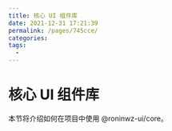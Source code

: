 ```yaml
---
title: 核心 UI 组件库
date: 2021-12-31 17:21:39
permalink: /pages/745cce/
categories:
tags:
  -
---
```


# 核心 UI 组件库

本节将介绍如何在项目中使用 @roninwz-ui/core。
